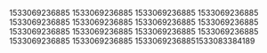 1533069236885
1533069236885
1533069236885
1533069236885
1533069236885
1533069236885
1533069236885
1533069236885
1533069236885
1533069236885
1533069236885
1533069236885
1533069236885
1533069236885
15330692368851533083384189